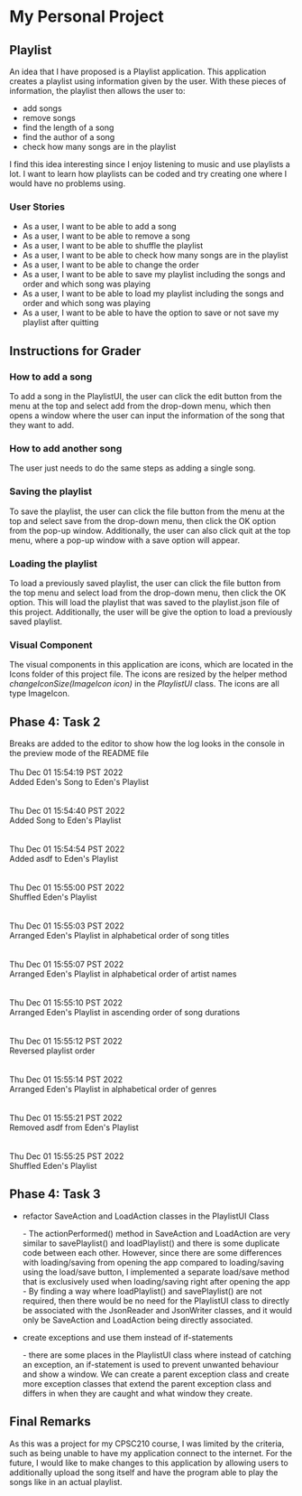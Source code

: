 # My Personal Project

## Playlist

An idea that I have proposed is a Playlist application. This application creates a playlist using information
given by the user. With these pieces of information, the playlist then allows the user to:
- add songs
- remove songs 
- find the length of a song
- find the author of a song
- check how many songs are in the playlist

I find this idea interesting since I enjoy listening to music and use playlists a lot. I want to learn how playlists
can be coded and try creating one where I would have no problems using. 

### User Stories
- As a user, I want to be able to add a song
- As a user, I want to be able to remove a song
- As a user, I want to be able to shuffle the playlist
- As a user, I want to be able to check how many songs are in the playlist
- As a user, I want to be able to change the order
- As a user, I want to be able to save my playlist including the songs and order and which song was playing
- As a user, I want to be able to load my playlist including the songs and order and which song was playing
- As a user, I want to be able to have the option to save or not save my playlist after quitting


## Instructions for Grader
### How to add a song
To add a song in the PlaylistUI, the user can click the edit button from the menu at the top and select add from the 
drop-down menu, which then opens a window where the user can input the information of the song that they want to add.

### How to add another song
The user just needs to do the same steps as adding a single song.

### Saving the playlist
To save the playlist, the user can click the file button from the menu at the top and select save from the drop-down 
menu, then click the OK option from the pop-up window. Additionally, the user can also click quit at the top menu,
where a pop-up window with a save option will appear.

### Loading the playlist
To load a previously saved playlist, the user can click the file button from the top menu and select load from the 
drop-down menu, then click the OK option. This will load the playlist that was saved to the playlist.json file of this
project. Additionally, the user will be give the option to load a previously saved playlist.

### Visual Component
The visual components in this application are icons, which are located in the Icons folder of this project file. The
icons are resized by the helper method *changeIconSize(ImageIcon icon)* in the *PlaylistUI* class. The icons are all 
type ImageIcon.

## Phase 4: Task 2
Breaks are added to the editor to show how the log looks in the console in the preview mode of the README file
<br/><br/>Thu Dec 01 15:54:19 PST 2022
<br/>Added Eden's Song to Eden's Playlist
<br/><br/><br/>Thu Dec 01 15:54:40 PST 2022
<br/>Added Song to Eden's Playlist
<br/><br/><br/>Thu Dec 01 15:54:54 PST 2022
<br/>Added asdf to Eden's Playlist
<br/><br/><br/>Thu Dec 01 15:55:00 PST 2022
<br/>Shuffled Eden's Playlist
<br/><br/><br/>Thu Dec 01 15:55:03 PST 2022
<br/>Arranged Eden's Playlist in alphabetical order of song titles
<br/><br/><br/>Thu Dec 01 15:55:07 PST 2022
<br/>Arranged Eden's Playlist in alphabetical order of artist names
<br/><br/><br/>Thu Dec 01 15:55:10 PST 2022
<br/>Arranged Eden's Playlist in ascending order of song durations
<br/><br/><br/>Thu Dec 01 15:55:12 PST 2022
<br/>Reversed playlist order
<br/><br/><br/>Thu Dec 01 15:55:14 PST 2022
<br/>Arranged Eden's Playlist in alphabetical order of genres
<br/><br/><br/>Thu Dec 01 15:55:21 PST 2022
<br/>Removed asdf from Eden's Playlist
<br/><br/><br/>Thu Dec 01 15:55:25 PST 2022
<br/>Shuffled Eden's Playlist


## Phase 4: Task 3
- refactor SaveAction and LoadAction classes in the PlaylistUI Class
<ul>
    - The actionPerformed() method in SaveAction and LoadAction are very similar to savePlaylist()
and loadPlaylist() and there is some duplicate code between each other. However, since there are some differences with 
loading/saving from opening the app compared to loading/saving using the load/save button, I implemented a separate 
load/save method that is exclusively used when loading/saving right after opening the app <br>
    - By finding a way where loadPlaylist() and savePlaylist() are not required, then there would be no need for the 
PlaylistUI class to directly be associated with the JsonReader and JsonWriter classes, and it would only be SaveAction 
and LoadAction being directly associated. <br>

</ul>
 
- create exceptions and use them instead of if-statements

<ul>
    - there are some places in the PlaylistUI class where instead of catching an exception, an if-statement is used
to prevent unwanted behaviour and show a window. We can create a parent exception class and create more exception 
classes that extend the parent exception class and differs in when they are caught and what window they create.
</ul>

## Final Remarks
As this was a project for my CPSC210 course, I was limited by the criteria, such as being unable to have my application connect to the internet. For the future, I would like to make changes to this application by allowing users to additionally upload the song itself and have the program able to play the songs like in an actual playlist. 

